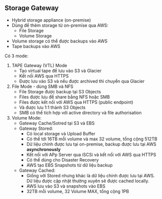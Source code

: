 ## Storage Gateway
- Hybrid storage appliance (on-premise)
- Dùng để thêm storage từ on-premise qua AWS:
    + File Storage
    + Volume Storage
- Volume storage có thể được backups vào AWS
- Tape backups vào AWS

Có 3 mode:
1. TAPE Gateway (VTL) Mode
    - Tạo virtual tape để lưu vào S3 và Glacier
    - Kết nối AWS qua HTTPS
    - Được lưu vào S3 và nếu được archived thì chuyển qua Glacier
2. File Mode - dùng SMB và NFS
    - File Storage được backup tại S3 Objects
    - Files được lưu để share bằng NFS hoặc SMB 
    - Files được kết nối với AWS qua HTTPS (public endpoint)
    - Và được lưu 1:1 thành S3 Objects
    - SMB có thể tích hợp với active directory và file authorisation
3. Volume Mode:
    - Gateway Cache/Sotred tại S3 và EBS
    - Gateway Stored:
        + Có local storage và Upload Buffer
        + Có thể tới 16TB mỗi volume và max 32 volume, tổng cộng 512TB 
        + Dữ liệu chính được lưu tại on-premise, backup được lưu tại AWS **asynchronously**
        + Kết nối với APp Server qua iSCSi và kết nối với AWS qua HTTPS
        + Có thể dùng cho Disaster Recovery
        + AWS tạo EBS Snapshots từ dữ liệu backup
    - Gateway Cached:
        + Giống với Stored nhưng khác là dữ liệu chính được lưu tại AWS. Dữ liệu được cập nhật thường xuyên sẽ được cached locally. 
        + AWS lưu vào S3 và snapshots vào EBS
        + 32TB mỗi volume, 32 Volume MAX, tổng cộng 1PB 

